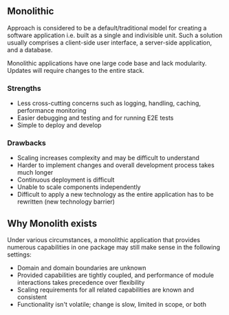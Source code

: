 ## Monolithic

Approach is considered to be a default/traditional model for creating a software application i.e. built as a single and indivisible unit. Such a solution usually comprises a client-side user interface, a server-side application, and a database.

Monolithic applications have one large code base and lack modularity. Updates will require changes to the entire stack.

### Strengths

- Less cross-cutting concerns such as logging, handling, caching, performance monitoring
- Easier debugging and testing and for running E2E tests
- Simple to deploy and develop

### Drawbacks

- Scaling increases complexity and may be difficult to understand
- Harder to implement changes and overall development process takes much longer
- Continuous deployment is difficult
- Unable to scale components independently
- Difficult to apply a new technology as the entire application has to be rewritten (new technology barrier)

## Why Monolith exists

Under various circumstances, a monolithic application that provides numerous capabilities in one package may still make sense in the following settings:

- Domain and domain boundaries are unknown
- Provided capabilities are tightly coupled, and performance of module interactions takes precedence over flexibility
- Scaling requirements for all related capabilities are known and consistent
- Functionality isn't volatile; change is slow, limited in scope, or both

